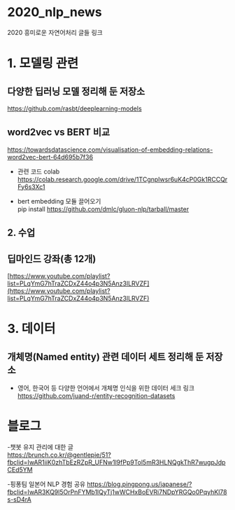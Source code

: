 # 2020_nlp_news    
2020 흥미로운 자연어처리 글들 링크       

# 1. 모델링 관련

## 다양한 딥러닝 모델 정리해 둔 저장소         
https://github.com/rasbt/deeplearning-models         


## word2vec vs BERT 비교      

https://towardsdatascience.com/visualisation-of-embedding-relations-word2vec-bert-64d695b7f36

 - 관련 코드 colab         
https://colab.research.google.com/drive/1TCgnpIwsr6uK4cP0Gk1RCCQrFy6s3Xc1

 - bert embedding 모듈 끌어오기    
pip install https://github.com/dmlc/gluon-nlp/tarball/master


## 2. 수업   

## 딥마인드 강좌(총 12개)

[https://www.youtube.com/playlist?list=PLqYmG7hTraZCDxZ44o4p3N5Anz3lLRVZF](https://www.youtube.com/playlist?list=PLqYmG7hTraZCDxZ44o4p3N5Anz3lLRVZF)   


# 3. 데이터 

## 개체명(Named entity) 관련 데이터 세트 정리해 둔 저장소      
- 영어, 한국어 등 다양한 언어에서 개체명 인식을 위한 데이터 세크 링크                      
https://github.com/juand-r/entity-recognition-datasets



# 블로그             
-챗봇 유지 관리에 대한 글         
https://brunch.co.kr/@gentlepie/51?fbclid=IwAR1iiK0zhTbEzRZpR_UFNw1l9fPp9Tol5mR3HLNQgkThR7wugpJdpCEd5YM


-핑퐁팀 일본어 NLP 경험 공유
https://blog.pingpong.us/japanese/?fbclid=IwAR3KQ9l5OrPnFYMb1lQyTj1wWCHxBoEVRi7NDpYRGQo0PqyhKl78s-sD4rA

